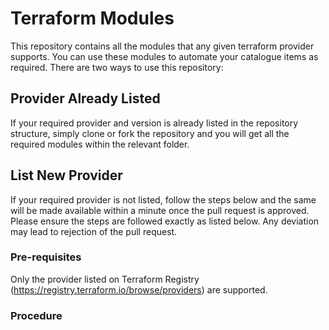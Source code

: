# Terraform Modules
This repository contains all the modules that any given terraform provider supports. You can use these modules to automate your catalogue items as required. There are two ways to use this repository:

## Provider Already Listed
If your required provider and version is already listed in the repository structure, simply clone or fork the repository and you will get all the required modules within the relevant folder.

## List New Provider
If your required provider is not listed, follow the steps below and the same will be made available within a minute once the pull request is approved. Please ensure the steps are followed exactly as listed below. Any deviation may lead to rejection of the pull request.

### Pre-requisites
Only the provider listed on Terraform Registry (https://registry.terraform.io/browse/providers) are supported.

### Procedure

